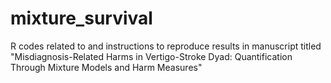 # mixture_survival
R codes related to and instructions to reproduce results in manuscript titled "Misdiagnosis-Related Harms in Vertigo-Stroke Dyad: Quantification Through Mixture Models and Harm Measures"
